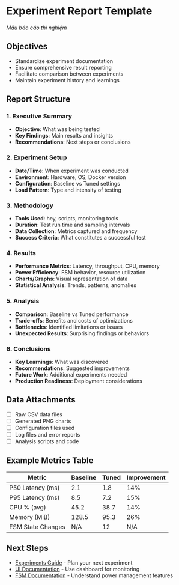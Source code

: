 # Experiment Report Template

*Mẫu báo cáo thí nghiệm*

## Objectives
- Standardize experiment documentation
- Ensure comprehensive result reporting
- Facilitate comparison between experiments
- Maintain experiment history and learnings

## Report Structure

### 1. Executive Summary
- **Objective**: What was being tested
- **Key Findings**: Main results and insights
- **Recommendations**: Next steps or conclusions

### 2. Experiment Setup
- **Date/Time**: When experiment was conducted
- **Environment**: Hardware, OS, Docker version
- **Configuration**: Baseline vs Tuned settings
- **Load Pattern**: Type and intensity of testing

### 3. Methodology
- **Tools Used**: hey, scripts, monitoring tools
- **Duration**: Test run time and sampling intervals
- **Data Collection**: Metrics captured and frequency
- **Success Criteria**: What constitutes a successful test

### 4. Results
- **Performance Metrics**: Latency, throughput, CPU, memory
- **Power Efficiency**: FSM behavior, resource utilization
- **Charts/Graphs**: Visual representation of data
- **Statistical Analysis**: Trends, patterns, anomalies

### 5. Analysis
- **Comparison**: Baseline vs Tuned performance
- **Trade-offs**: Benefits and costs of optimizations
- **Bottlenecks**: Identified limitations or issues
- **Unexpected Results**: Surprising findings or behaviors

### 6. Conclusions
- **Key Learnings**: What was discovered
- **Recommendations**: Suggested improvements
- **Future Work**: Additional experiments needed
- **Production Readiness**: Deployment considerations

## Data Attachments
- [ ] Raw CSV data files
- [ ] Generated PNG charts
- [ ] Configuration files used
- [ ] Log files and error reports
- [ ] Analysis scripts and code

## Example Metrics Table

| Metric | Baseline | Tuned | Improvement |
|--------|----------|-------|-------------|
| P50 Latency (ms) | 2.1 | 1.8 | 14% |
| P95 Latency (ms) | 8.5 | 7.2 | 15% |
| CPU % (avg) | 45.2 | 38.7 | 14% |
| Memory (MiB) | 128.5 | 95.3 | 26% |
| FSM State Changes | N/A | 12 | N/A |

## Next Steps
- [Experiments Guide](EXPERIMENTS.md) - Plan your next experiment
- [UI Documentation](UI.md) - Use dashboard for monitoring
- [FSM Documentation](FSM.md) - Understand power management features

